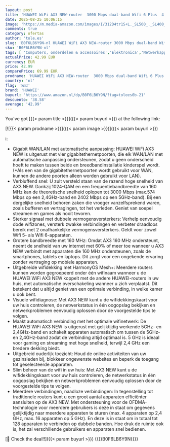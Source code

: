 ```yaml
---
layout: post
title: 'HUAWEI WiFi AX3 NEW-router  3000 Mbps dual-band Wifi 6 Plus  4 WAN/LAN GE-poorten met automatische aanpassing  Uitgebreide wifidekking  Visuele wifidiagnose  30 maanden garantie'
date: 2025-08-25 10:06:15
image: 'https://m.media-amazon.com/images/I/312D4tr1S+L._SL500_._SL400_.jpg'
comments: true
category: ofertas
author: 'tole.es'
slug: 'B0F6LB6Y9N-nl HUAWEI WiFi AX3 NEW-router 3000 Mbps dual-band Wifi 6 Plus...'
sku: 'B0F6LB6Y9N-nl'
tags: [ 'Computers, onderdelen & accessoires','Elektronica','Netwerkapparaten','Routers','huawei','🇳🇱', ]
actualPrice: 42.99 EUR
currency: EUR
price: 42.99
comparePrice: 69.99 EUR
prodname: 'HUAWEI WiFi AX3 NEW-router  3000 Mbps dual-band Wifi 6 Plus  4 WAN/LAN GE-poorten met automatische aanpassing  Uitgebreide wifidekking  Visuele wifidiagnose  30 maanden garantie'
country: 'nl'
flag: '🇳🇱'
brand: 'HUAWEI'
buyurl: 'https://www.amazon.nl/dp/B0F6LB6Y9N/?tag=tolees0b-21'
descuento: '38.58'
average: '42.99'
---
```


You've got [{{< param title >}}]({{< param buyurl >}}) at the following link:

[![{{< param prodname >}}]({{< param image >}})]({{< param buyurl >}})

ℹ️:

- Gigabit WAN/LAN met automatische aanpassing: HUAWEI WiFi AX3 NEW is uitgerust met vier gigabitethernetpoorten, die elk WAN/LAN met automatische aanpassing ondersteunen, zodat u geen onderscheid hoeft te maken tussen beide en breedbandinstallatie kinderspel wordt. (*Als een van de gigabitethernetpoorten wordt gebruikt voor WAN, kunnen de andere poorten alleen worden gebruikt voor LAN).
- Verbluffend snel: U zult versteld staan van de razend hoge snelheid van AX3 NEW. Dankzij 1024-QAM en een frequentiebandbreedte van 160 MHz kan de theoretische snelheid oplopen tot 3000 Mbps (max.574 Mbps op een 2,4GHz-band en 2402 Mbps op een 5GHz-band). Bij een dergelijke snelheid behoren zaken die vroeger vanzelfsprekend waren, zoals bufferen en vertragingen, tot het verleden. Geniet van soepel streamen en games als nooit tevoren.
- Sterker signaal met dubbele vermogensversterkers: Verhelp eenvoudig dode wifizones, versterk zwakke verbindingen en verbeter draadloos bereik met 2 onafhankelijke vermogensversterkers. Geldt voor zowel Wifi 5- als Wifi 6-apparaten.
- Grotere bandbreedte met 160 MHz: Omdat AX3 160 MHz ondersteunt, neemt de snelheid van uw internet met 60% of meer toe wanneer u AX3 NEW verbindt met apparaten die 160 MHz ondersteunen, zoals de smartphones, tablets en laptops. Dit zorgt voor een ongekende ervaring zonder vertraging op mobiele apparaten.
- Uitgebreide wifidekking met HarmonyOS Mesh+: Meerdere routers kunnen worden gegroepeerd onder één wifinaam wanneer u de HUAWEI WiFi AX3 NEW koppelt met de andere HUAWEI-routers in uw huis, met automatische overschakeling wanneer u zich verplaatst. Dit betekent dat u altijd geniet van een optimale verbinding, in welke kamer u ook bent.
- Visuele wifidiagnose: Met AX3 NEW kunt u de wifidekkingskaart voor uw huis controleren, de netwerkstatus in één oogopslag bekijken en netwerkproblemen eenvoudig oplossen door de voorgestelde tips te volgen.
- Maakt automatisch verbinding met het optimale wifinetwerk: De HUAWEI WiFi AX3 NEW is uitgerust met gelijktijdig werkende 5GHz- en 2,4GHz-band en schakelt apparaten automatisch om tussen de 5GHz- en 2,4GHz-band zodat de verbinding altijd optimaal is. 5 GHz is ideaal voor gaming en streaming met hoge snelheid, terwijl 2,4 GHz een bredere dekking biedt.
- Uitgebreid ouderlijk toezicht: Houd de online activiteiten van uw gezinsleden bij, blokkeer ongewenste websites en beperk de toegang tot geselecteerde apparaten.
- Slim beheer van de wifi in uw huis: Met AX3 NEW kunt u de wifidekkingskaart voor uw huis controleren, de netwerkstatus in één oogopslag bekijken en netwerkproblemen eenvoudig oplossen door de voorgestelde tips te volgen.
- Meerdere verbindingen, naadloze verbindingen: In tegenstelling tot traditionele routers kunt u een groot aantal apparaten efficiënter aansluiten op de AX3 NEW. Met ondersteuning voor de OFDMA-technologie voor meerdere gebruikers is deze in staat om gegevens gelijktijdig naar meerdere apparaten te sturen (max. 4 apparaten op 2,4 GHz, max. 16 apparaten op 5 GHz). En deze is in staat om in totaal tot 128 apparaten te verbinden op dubbele banden. Hoe druk de ruimte ook is, het zal verschillende gebruikers en apparaten snel bedienen.

[🛒 Check the deal!!]({{< param buyurl >}})
{{<world>}}B0F6LB6Y9N{{</world>}}
